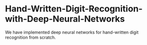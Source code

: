 # Hand-Written-Digit-Recognition-with-Deep-Neural-Networks

We have implemented deep neural networks for hand-written digit recognition from scratch.
